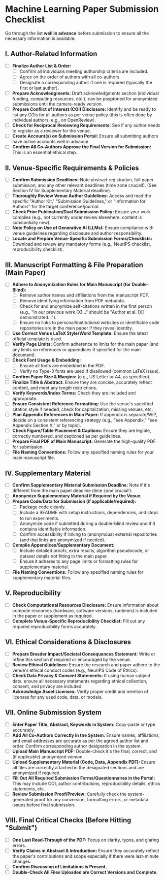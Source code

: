 # Machine Learning Paper Submission Checklist

Go through the list **well in advance** before submission to ensure all the necessary information is available.

## I. Author-Related Information

- [ ] **Finalize Author List & Order:**
  - [ ] Confirm all individuals meeting authorship criteria are included.
  - [ ] Agree on the order of authors with all co-authors.
  - [ ] Designate a corresponding author if one is required (typically the first or last author).
- [ ] **Prepare Acknowledgments:** Draft acknowledgments section (individual funding, computing resources, etc.); can be posptoned for anonymized submissions until the camera-ready version.
- [ ] **Prepare Conflict of Interest (COI) Disclosure:** Identify and be ready to list any COIs for all authors as per venue policy (this is often done by individual authors, e.g., on OpenReview).
- [ ] **Check for Reciprocal Reviewing Requirements:** See if any author needs to register as a reviewer for the venue.
- [ ] **Create Account(s) on Submission Portal:** Ensure all submitting authors have active accounts well in advance.
- [ ] **Confirm All Co-Authors Approve the Final Version for Submission:** This is an essential ethical step.

## II. Venue-Specific Requirements & Policies

- [ ] **Confirm Submission Deadlines:** Note abstract registration, full paper submission, and any other relevant deadlines (time zone crucial!). (See Section IV for Supplementary Material deadline).
- [ ] **Thoroughly Review Venue Author Guidelines:** Access and read the specific "Author Kit," "Submission Guidelines," or "Information for Authors" for the target conference/journal.
- [ ] **Check Prior Publication/Dual Submission Policy:** Ensure your work complies (e.g., not currently under review elsewhere, content is substantially new).
- [ ] **Note Policy on Use of Generative AI (LLMs):** Ensure compliance with venue guidelines regarding disclosure and author responsibility.
- [ ] **Locate and Prepare Venue-Specific Submission Forms/Checklists:** Download and review any mandatory forms (e.g., NeurIPS checklist, reproducibility checklist).

## III. Manuscript Formatting & File Preparation (Main Paper)

- [ ] **Adhere to Anonymization Rules for Main Manuscript (for Double-Blind):**
  - [ ] Remove author names and affiliations from the manuscript PDF.
  - [ ] Remove identifying information from PDF metadata.
  - [ ] Check for and anonymize self-citations written in the first person (e.g., "In our previous work [X]..." should be "Author et al. [X] demonstrated...").
  - [ ] Ensure no links to personal/institutional websites or identifiable code repositories are in the main paper if they reveal identity.
- [ ] **Use Correct Venue LaTeX Style/Word Template:** Ensure the latest official template is used.
- [ ] **Verify Page Limits:** Confirm adherence to limits for the main paper (and any limits on references or appendices if specified for the main document).
- [ ] **Check Font Usage & Embedding:**
  - [ ] Ensure all fonts are embedded in the PDF.
  - [ ] Verify no Type-3 fonts are used if disallowed (common LaTeX issue).
- [ ] **Confirm Paper Size & Margins:** (e.g., US Letter or A4, as specified).
- [ ] **Finalize Title & Abstract:** Ensure they are concise, accurately reflect content, and meet any length restrictions.
- [ ] **Verify Keywords/Index Terms:** Check they are included and appropriate.
- [ ] **Ensure Consistent Reference Formatting:** Use the venue's specified citation style if needed; check for capitalization, missing venues, etc.
- [ ] **Plan Appendix References in Main Paper:** If appendix is separate/WIP, decide on a consistent referencing strategy (e.g., "see Appendix," "see Appendix Section X," or by topic).
- [ ] **Check Figure/Table Placement & Captions:** Ensure they are legible, correctly numbered, and captioned as per guidelines.
- [ ] **Prepare Final PDF of Main Manuscript:** Generate the high-quality PDF for submission.
- [ ] **File Naming Conventions:** Follow any specified naming rules for your main manuscript file.

## IV. Supplementary Material

- [ ] **Confirm Supplementary Material Submission Deadline:** Note if it's different from the main paper deadline (time zone crucial!).
- [ ] **Anonymize Supplementary Material if Required by the Venue.**
- [ ] **Prepare Code/Data for Submission (if applicable/required):**
  - [ ] Package code cleanly.
  - [ ] Include a README with setup instructions, dependencies, and steps to run experiments.
  - [ ] Anonymize code if submitted during a double-blind review and if it contains identifiable information.
  - [ ] Confirm accessibility if linking to (anonymous) external repositories (and that links are anonymized if needed).
- [ ] **Compile Appendices/Supplementary Document:**
  - [ ] Include detailed proofs, extra results, algorithm pseudocode, or dataset details not fitting in the main paper.
  - [ ] Ensure it adheres to any page limits or formatting rules for supplementary material.
- [ ] **File Naming Conventions:** Follow any specified naming rules for supplementary material files.

## V. Reproducibility

- [ ] **Check Computational Resources Disclosure:** Ensure information about compute resources (hardware, software versions, runtimes) is included in the paper or supplement as required.
- [ ] **Complete Venue-Specific Reproducibility Checklist:** Fill out any required reproducibility forms accurately.

## VI. Ethical Considerations & Disclosures

- [ ] **Prepare Broader Impact/Societal Consequences Statement:** Write or refine this section if required or encouraged by the venue.
- [ ] **Review Ethical Guidelines:** Ensure the research and paper adhere to the venue's ethical conduct codes (e.g., NeurIPS Code of Ethics).
- [ ] **Check Data Privacy & Consent Statements:** If using human subject data, ensure all necessary statements regarding ethical collection, consent, and privacy are included.
- [ ] **Acknowledge Asset Licenses:** Verify proper credit and mention of licenses for any used code, data, or models.

## VII. Online Submission System

- [ ] **Enter Paper Title, Abstract, Keywords in System:** Copy-paste or type accurately.
- [ ] **Add All Co-Authors Correctly in the System:** Ensure names, affiliations, and email addresses are accurate as per the agreed author list and order. Confirm corresponding author designation in the system.
- [ ] **Upload Main Manuscript PDF:** Double-check it's the final, correct, and (if applicable) anonymized version.
- [ ] **Upload Supplementary Material (Code, Data, Appendix PDF):** Ensure all files are correctly attached in the designated sections and are anonymized if required.
- [ ] **Fill Out All Required Submission Forms/Questionnaires in the Portal:** This may include COI, author contributions, reproducibility details, ethics statements, etc.
- [ ] **Review Submission Proof/Preview:** Carefully check the system-generated proof for any conversion, formatting errors, or metadata issues before final submission.

## VIII. Final Critical Checks (Before Hitting "Submit")

- [ ] **One Last Read-Through of the PDF:** Focus on clarity, typos, and glaring errors.
- [ ] **Verify Claims in Abstract & Introduction:** Ensure they accurately reflect the paper's contributions and scope especially if there were last-minute changes.
- [ ] **Confirm Discussion of Limitations is Present.**
- [ ] **Double-Check All Files Uploaded are Correct Versions and Complete.**
